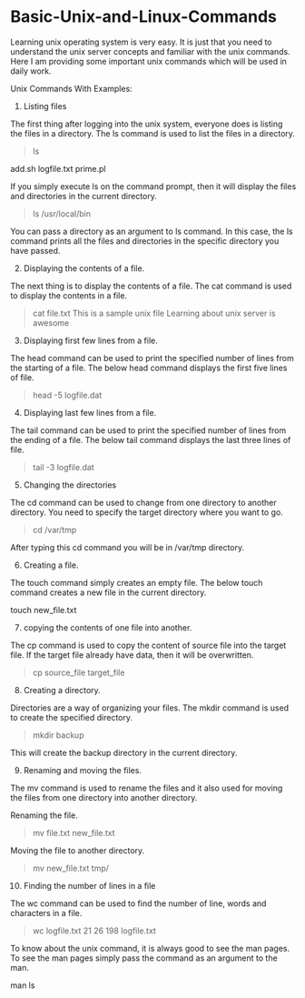 # Basic-Unix-and-Linux-Commands
Learning unix operating system is very easy. It is just that you need to understand the unix server concepts and familiar with the unix commands. Here I am providing some important unix commands which will be used in daily work.

Unix Commands With Examples:

1. Listing files

The first thing after logging into the unix system, everyone does is listing the files in a directory. The ls command is used to list the files in a directory.

>ls

add.sh
logfile.txt
prime.pl

If you simply execute ls on the command prompt, then it will display the files and directories in the current directory.

>ls /usr/local/bin

You can pass a directory as an argument to ls command. In this case, the ls command prints all the files and directories in the specific directory you have passed.

2. Displaying the contents of a file.

The next thing is to display the contents of a file. The cat command is used to display the contents in a file.

>cat file.txt
This is a sample unix file
Learning about unix server is awesome

3. Displaying first few lines from a file.

The head command can be used to print the specified number of lines from the starting of a file. The below head command displays the first five lines of file.

>head -5 logfile.dat

4. Displaying last few lines from a file.

The tail command can be used to print the specified number of lines from the ending of a file. The below tail command displays the last three lines of file.

>tail -3 logfile.dat

5. Changing the directories

The cd command can be used to change from one directory to another directory. You need to specify the target directory where you want to go.

>cd /var/tmp

After typing this cd command you will be in /var/tmp directory.

6. Creating a file.

The touch command simply creates an empty file. The below touch command creates a new file in the current directory.

touch new_file.txt

7. copying the contents of one file into another.

The cp command is used to copy the content of source file into the target file. If the target file already have data, then it will be overwritten.

>cp source_file target_file

8. Creating a directory.

Directories are a way of organizing your files. The mkdir command is used to create the specified directory.

>mkdir backup

This will create the backup directory in the current directory.

9. Renaming and moving the files.

The mv command is used to rename the files and it also used for moving the files from one directory into another directory.

Renaming the file.

>mv file.txt new_file.txt

Moving the file to another directory.

>mv new_file.txt tmp/

10. Finding the number of lines in a file

The wc command can be used to find the number of line, words and characters in a file.

>wc logfile.txt
21  26 198 logfile.txt

To know about the unix command, it is always good to see the man pages. To see the man pages simply pass the command as an argument to the man.

man ls
